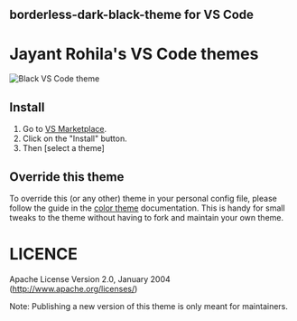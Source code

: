 ## borderless-dark-black-theme for VS Code




# Jayant Rohila's VS Code themes

![Black VS Code theme](https://github.com/jayantrohila57/)







## Install

1. Go to [VS Marketplace](https://marketplace.visualstudio.com/publishers/JayantRohila).
2. Click on the "Install" button.
3. Then [select a theme]

## Override this theme

To override this (or any other) theme in your personal config file, please follow the guide in the [color theme](https://code.visualstudio.com/api/extension-guides/color-theme) documentation. This is handy for small tweaks to the theme without having to fork and maintain your own theme.

# LICENCE
Apache License Version 2.0, January 2004 (http://www.apache.org/licenses/)

Note: Publishing a new version of this theme is only meant for maintainers.
